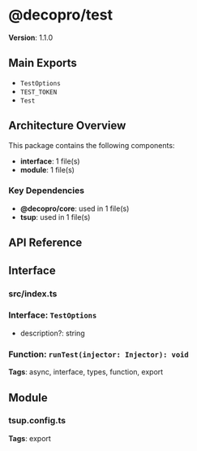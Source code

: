 # @decopro/test

**Version**: 1.1.0

## Main Exports

- `TestOptions`
- `TEST_TOKEN`
- `Test`

## Architecture Overview

This package contains the following components:

- **interface**: 1 file(s)
- **module**: 1 file(s)

### Key Dependencies

- **@decopro/core**: used in 1 file(s)
- **tsup**: used in 1 file(s)


## API Reference

## Interface

### src/index.ts

### Interface: `TestOptions`
  - description?: string

### Function: `runTest(injector: Injector): void`

**Tags**: async, interface, types, function, export

## Module

### tsup.config.ts

**Tags**: export

